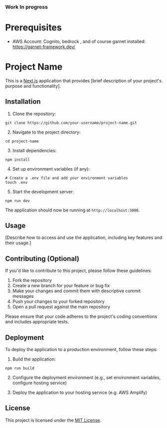 ### Work In progress

# Prerequisites

* AWS Account: Cognito, bedrock , and of course garnet installed: https://garnet-framework.dev/

# Project Name

This is a [Next.js](https://nextjs.org/) application that provides [brief description of your project's purpose and functionality].

## Installation

1. Clone the repository:

```
git clone https://github.com/your-username/project-name.git
```

2. Navigate to the project directory:

```
cd project-name
```

3. Install dependencies:

```
npm install
```

4. Set up environment variables (if any):

```
# Create a .env file and add your environment variables
touch .env
```

5. Start the development server:

```
npm run dev
```

The application should now be running at `http://localhost:3000`.

## Usage

[Describe how to access and use the application, including key features and their usage.]

## Contributing (Optional)

If you'd like to contribute to this project, please follow these guidelines:

1. Fork the repository
2. Create a new branch for your feature or bug fix
3. Make your changes and commit them with descriptive commit messages
4. Push your changes to your forked repository
5. Open a pull request against the main repository

Please ensure that your code adheres to the project's coding conventions and includes appropriate tests.

## Deployment

To deploy the application to a production environment, follow these steps:

1. Build the application:

```
npm run build
```

2. Configure the deployment environment (e.g., set environment variables, configure hosting service)

3. Deploy the application to your hosting service (e.g. AWS Amplify)

## License

This project is licensed under the [MIT License](LICENSE).

